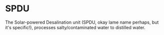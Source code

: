 # SPDU
The Solar-powered Desalination unit (SPDU, okay lame name perhaps, but it's specific!), processes salty/contaminated water to distilled water.
